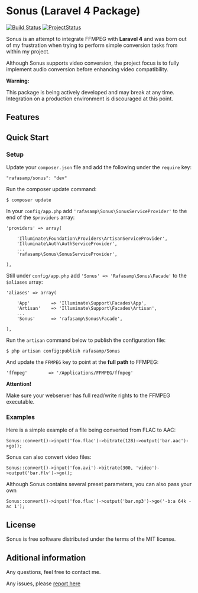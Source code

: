 # Sonus (Laravel 4 Package)
[![Build Status](https://travis-ci.org/rafasamp/sonus.png?branch=master)](https://travis-ci.org/rafasamp/sonus)
[![ProjectStatus](http://stillmaintained.com/rafasamp/sonus.png)](http://stillmaintained.com/rafasamp/sonus)

Sonus is an attempt to integrate FFMPEG with **Laravel 4** and was born out of my frustration when trying to perform simple conversion tasks from within my project.

Although Sonus supports video conversion, the project focus is to fully implement audio conversion before enhancing video compatibility.

**Warning:**

This package is being actively developed and may break at any time. Integration on a production environment is discouraged at this point.

## Features

## Quick Start

### Setup

Update your `composer.json` file and add the following under the `require` key:

	"rafasamp/sonus": "dev"

Run the composer update command:

	$ composer update

In your `config/app.php` add `'rafasamp\Sonus\SonusServiceProvider'` to the end of the `$providers` array:

    'providers' => array(

        'Illuminate\Foundation\Providers\ArtisanServiceProvider',
        'Illuminate\Auth\AuthServiceProvider',
        ...
        'rafasamp\Sonus\SonusServiceProvider',

    ),

Still under `config/app.php` add `'Sonus' => 'Rafasamp\Sonus\Facade'` to the `$aliases` array:

    'aliases' => array(

        'App'        => 'Illuminate\Support\Facades\App',
        'Artisan'    => 'Illuminate\Support\Facades\Artisan',
        ...
        'Sonus'      => 'rafasamp\Sonus\Facade',

    ),

Run the `artisan` command below to publish the configuration file:

	$ php artisan config:publish rafasamp/Sonus

And update the `FFMPEG` key to point at the __full path__ to FFMPEG:

	'ffmpeg'        => '/Applications/FFMPEG/ffmpeg'

**Attention!**

Make sure your webserver has full read/write rights to the FFMPEG executable.

### Examples

Here is a simple example of a file being converted from FLAC to AAC:

	Sonus::convert()->input('foo.flac')->bitrate(128)->output('bar.aac')->go();

Sonus can also convert video files:

	Sonus::convert()->input('foo.avi')->bitrate(300, 'video')->output('bar.flv')->go();

Although Sonus contains several preset parameters, you can also pass your own

	Sonus::convert()->input('foo.flac')->output('bar.mp3')->go('-b:a 64k -ac 1');

## License

Sonus is free software distributed under the terms of the MIT license.

## Aditional information

Any questions, feel free to contact me.

Any issues, please [report here](https://github.com/rafasamp/sonus/issues)